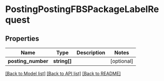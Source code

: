 # PostingPostingFBSPackageLabelRequest

## Properties
Name | Type | Description | Notes
------------ | ------------- | ------------- | -------------
**posting_number** | **string[]** |  | [optional] 

[[Back to Model list]](../README.md#documentation-for-models) [[Back to API list]](../README.md#documentation-for-api-endpoints) [[Back to README]](../README.md)


